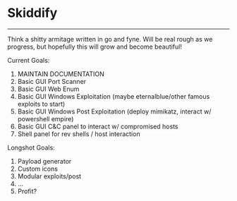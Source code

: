 # Skiddify
___
Think a shitty armitage written in go and fyne. Will be real rough as we progress, but hopefully this will grow and become beautiful!

Current Goals:
1. MAINTAIN DOCUMENTATION
2. Basic GUI Port Scanner
3. Basic GUI Web Enum
4. Basic GUI Windows Exploitation (maybe eternalblue/other famous exploits to start)
5. Basic GUI Windows Post Exploitation (deploy mimikatz, interact w/ powershell empire)
6. Basic GUI C&C panel to interact w/ compromised hosts
7. Shell panel for rev shells / host interaction

Longshot Goals:
1. Payload generator
2. Custom icons
3. Modular exploits/post
4. ...
5. Profit?
